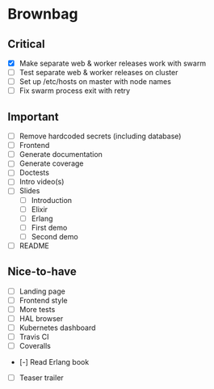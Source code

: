 # Brownbag

## Critical

* [x] Make separate web & worker releases work with swarm
* [ ] Test separate web & worker releases on cluster
* [ ] Set up /etc/hosts on master with node names
* [ ] Fix swarm process exit with retry

## Important

* [ ] Remove hardcoded secrets (including database)
* [ ] Frontend
* [ ] Generate documentation
* [ ] Generate coverage
* [ ] Doctests
* [ ] Intro video(s)
* [ ] Slides
  * [ ] Introduction
  * [ ] Elixir
  * [ ] Erlang
  * [ ] First demo
  * [ ] Second demo
* [ ] README

## Nice-to-have

* [ ] Landing page
* [ ] Frontend style
* [ ] More tests
* [ ] HAL browser
* [ ] Kubernetes dashboard
* [ ] Travis CI
* [ ] Coveralls
* [-] Read Erlang book
* [ ] Teaser trailer